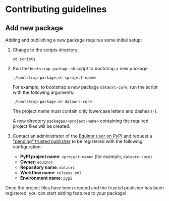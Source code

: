 # Contributing guidelines

## Add new package

Adding and publishing a new package requires some initial setup:

1. Change to the scripts directory:

    ```console
    cd scripts
    ```

1. Run the `bootstrap-package.sh` script to bootstrap a new package:

    ```console
    ./bootstrap-package.sh <project-name>
    ```

    For example, to bootstrap a new package `dataorc-core`, run the script with the following arguments:

    ```console
    ./bootstrap-package.sh dataorc-core
    ```

    The project name must contain only lowercase letters and dashes (`-`).

    A new directory `packages/<project-name>` containing the required project files will be created.

1. Contact an administrator of the [Equinor user on PyPI](https://pypi.org/user/Equinor/) and request a ["pending" trusted publisher](https://docs.pypi.org/trusted-publishers/creating-a-project-through-oidc/#github-actions) to be registered with the following configuration:

    - **PyPI project name**: `<project-name>` (for example, `dataorc-core`)
    - **Owner**: `equinor`
    - **Repository name**: `dataorc`
    - **Workflow name**: `release.yml`
    - **Environment name**: `pypi`

Once the project files have been created and the trusted publisher has been registered, you can start adding features to your package!
